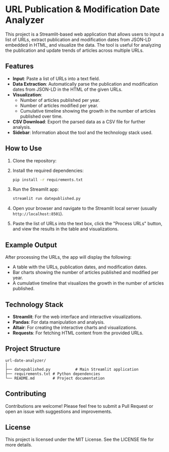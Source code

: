# URL Publication & Modification Date Analyzer

This project is a Streamlit-based web application that allows users to input a list of URLs, extract publication and modification dates from JSON-LD embedded in HTML, and visualize the data. The tool is useful for analyzing the publication and update trends of articles across multiple URLs.

## Features

- **Input**: Paste a list of URLs into a text field.
- **Data Extraction**: Automatically parse the publication and modification dates from JSON-LD in the HTML of the given URLs.
- **Visualization**:
  - Number of articles published per year.
  - Number of articles modified per year.
  - Cumulative timeline showing the growth in the number of articles published over time.
- **CSV Download**: Export the parsed data as a CSV file for further analysis.
- **Sidebar**: Information about the tool and the technology stack used.

## How to Use

1. Clone the repository:

2. Install the required dependencies:
   ```bash
   pip install -r requirements.txt
   ```

3. Run the Streamlit app:
   ```bash
   streamlit run datepublished.py
   ```

4. Open your browser and navigate to the Streamlit local server (usually `http://localhost:8501`).
5. Paste the list of URLs into the text box, click the "Process URLs" button, and view the results in the table and visualizations.

## Example Output

After processing the URLs, the app will display the following:
* A table with the URLs, publication dates, and modification dates.
* Bar charts showing the number of articles published and modified per year.
* A cumulative timeline that visualizes the growth in the number of articles published.

## Technology Stack

* **Streamlit**: For the web interface and interactive visualizations.
* **Pandas**: For data manipulation and analysis.
* **Altair**: For creating the interactive charts and visualizations.
* **Requests**: For fetching HTML content from the provided URLs.

## Project Structure

```
url-date-analyzer/
│
├── datepublished.py           # Main Streamlit application
├── requirements.txt # Python dependencies
└── README.md        # Project documentation
```

## Contributing

Contributions are welcome! Please feel free to submit a Pull Request or open an issue with suggestions and improvements.

## License

This project is licensed under the MIT License. See the LICENSE file for more details.